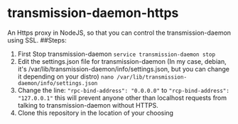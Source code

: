 # transmission-daemon-https
An Https proxy in NodeJS, so that you can control the transmission-daemon using SSL.
##Steps:
1. First Stop transmission-daemon
`service transmission-daemon stop`
2. Edit the settings.json file for transmission-daemon (In my case, debian, it's /var/lib/transmission-daemon/info/settings.json, but you can change it depending on your distro)
`nano /var/lib/transmission-daemon/info/settings.json`
3. Change the line:
`"rpc-bind-address": "0.0.0.0"`
to
`"rcp-bind-address": "127.0.0.1"`
this will prevent anyone other than localhost requests from talking to transmission-daemon without HTTPS.
4. Clone this repository in the location of your choosing
